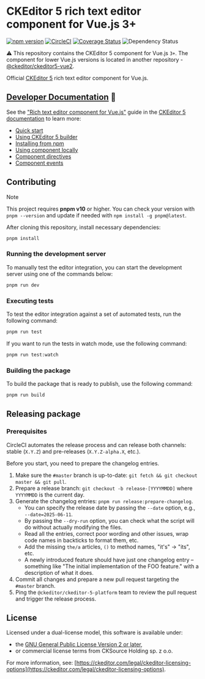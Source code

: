 # CKEditor 5 rich text editor component for Vue.js 3+

[![npm version](https://badge.fury.io/js/%40ckeditor%2Fckeditor5-vue.svg)](https://www.npmjs.com/package/@ckeditor/ckeditor5-vue)
[![CircleCI](https://circleci.com/gh/ckeditor/ckeditor5-vue.svg?style=shield)](https://app.circleci.com/pipelines/github/ckeditor/ckeditor5-vue?branch=master)
[![Coverage Status](https://coveralls.io/repos/github/ckeditor/ckeditor5-vue/badge.svg?branch=master)](https://coveralls.io/github/ckeditor/ckeditor5-vue?branch=master)
![Dependency Status](https://img.shields.io/librariesio/release/npm/@ckeditor/ckeditor5-vue)

⚠️ This repository contains the CKEditor 5 component for Vue.js `3+`. The component for lower Vue.js versions is located in another repository - [@ckeditor/ckeditor5-vue2](https://github.com/ckeditor/ckeditor5-vue2).

Official [CKEditor 5](https://ckeditor.com/ckeditor-5/) rich text editor component for Vue.js.

## [Developer Documentation](https://ckeditor.com/docs/ckeditor5/latest/builds/guides/integration/frameworks/vuejs.html) 📖

See the ["Rich text editor component for Vue.js"](https://ckeditor.com/docs/ckeditor5/latest/getting-started/installation/vuejs-v3.html) guide in the [CKEditor 5 documentation](https://ckeditor.com/docs/ckeditor5/latest) to learn more:

* [Quick start](https://ckeditor.com/docs/ckeditor5/latest/getting-started/installation/vuejs-v3.html#quick-start)
* [Using CKEditor 5 builder](https://ckeditor.com/docs/ckeditor5/latest/getting-started/installation/vuejs-v3.html#using-ckeditor-5-builder)
* [Installing from npm](https://ckeditor.com/docs/ckeditor5/latest/getting-started/installation/vuejs-v3.html#installing-from-npm)
* [Using component locally](https://ckeditor.com/docs/ckeditor5/latest/getting-started/installation/vuejs-v3.html#using-the-component-locally)
* [Component directives](https://ckeditor.com/docs/ckeditor5/latest/getting-started/installation/vuejs-v3.html#component-directives)
* [Component events](https://ckeditor.com/docs/ckeditor5/latest/getting-started/installation/vuejs-v3.html#component-events)

## Contributing

> [!NOTE]
> This project requires **pnpm v10** or higher. You can check your version with `pnpm --version` and update if needed with `npm install -g pnpm@latest`.

After cloning this repository, install necessary dependencies:

```bash
pnpm install
```

### Running the development server

To manually test the editor integration, you can start the development server using one of the commands below:

```bash
pnpm run dev
```

### Executing tests

To test the editor integration against a set of automated tests, run the following command:

```bash
pnpm run test
```

If you want to run the tests in watch mode, use the following command:

```bash
pnpm run test:watch
```

### Building the package

To build the package that is ready to publish, use the following command:

```bash
pnpm run build
```

## Releasing package

### Prerequisites

CircleCI automates the release process and can release both channels: stable (`X.Y.Z`) and pre-releases (`X.Y.Z-alpha.X`, etc.).

Before you start, you need to prepare the changelog entries.

1. Make sure the `#master` branch is up-to-date: `git fetch && git checkout master && git pull`.
1. Prepare a release branch: `git checkout -b release-[YYYYMMDD]` where `YYYYMMDD` is the current day.
1. Generate the changelog entries: `pnpm run release:prepare-changelog`.
   * You can specify the release date by passing the `--date` option, e.g., `--date=2025-06-11`.
   * By passing the `--dry-run` option, you can check what the script will do without actually modifying the files.
   * Read all the entries, correct poor wording and other issues, wrap code names in backticks to format them, etc.
   * Add the missing `the/a` articles, `()` to method names, "it's" -> "its", etc.
   * A newly introduced feature should have just one changelog entry – something like "The initial implementation of the FOO feature." with a description of what it does.
1. Commit all changes and prepare a new pull request targeting the `#master` branch.
1. Ping the `@ckeditor/ckeditor-5-platform` team to review the pull request and trigger the release process.

## License

Licensed under a dual-license model, this software is available under:

* the [GNU General Public License Version 2 or later](http://www.gnu.org/licenses/gpl.html),
* or commercial license terms from CKSource Holding sp. z o.o.

For more information, see: [https://ckeditor.com/legal/ckeditor-licensing-options](https://ckeditor.com/legal/ckeditor-licensing-options).
